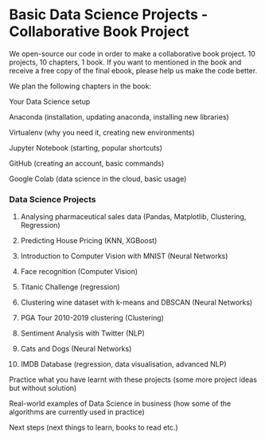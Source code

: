 # Basic Data Science Projects - Collaborative Book Project

We open-source our code in order to make a collaborative book project. 10 projects, 10 chapters, 1 book. If you want to mentioned in the book and receive a free copy of the final ebook, please help us make the code better. 


We plan the following chapters in the book:

Your Data Science setup

Anaconda
    (installation, updating anaconda, installing new libraries)

Virtualenv
    (why you need it, creating new environments)

Jupyter Notebook
    (starting, popular shortcuts)

GitHub
    (creating an account, basic commands)

Google Colab
    (data science in the cloud, basic usage)

### Data Science Projects

1. Analysing pharmaceutical sales data
  (Pandas, Matplotlib, Clustering, Regression)

2. Predicting House Pricing
  (KNN, XGBoost)

3. Introduction to Computer Vision with MNIST
  (Neural Networks)

4. Face recognition
  (Computer Vision)

5. Titanic Challenge
  (regression)

6. Clustering wine dataset with k-means and DBSCAN
  (Neural Networks)

7. PGA Tour 2010-2019 clustering
  (Clustering)

8. Sentiment Analysis with Twitter
  (NLP)

9. Cats and Dogs
  (Neural Networks)

10. IMDB Database
  (regression, data visualisation, advanced NLP)

Practice what you have learnt with these projects
  (some more project ideas but without solution)

Real-world examples of Data Science in business
  (how some of the algorithms are currently used in practice)

Next steps
  (next things to learn, books to read etc.)

